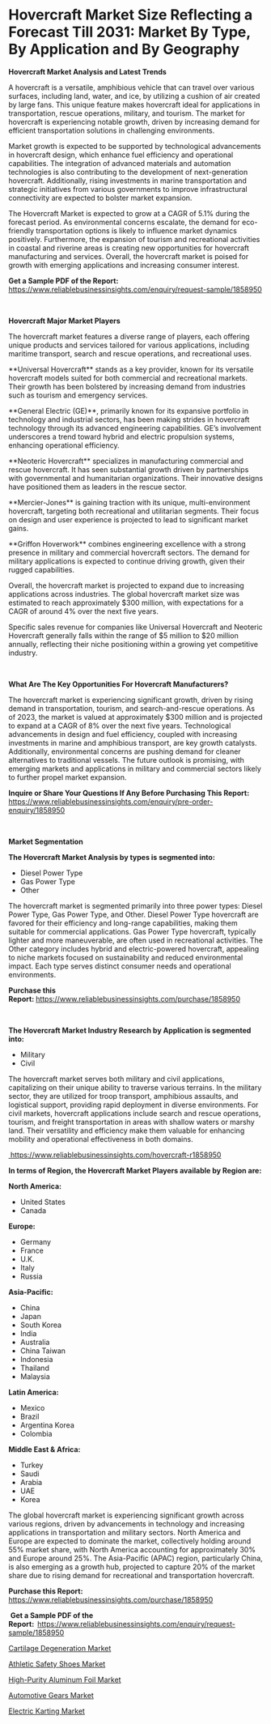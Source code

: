 <p><h1>Hovercraft Market Size Reflecting a Forecast Till 2031: Market By Type, By Application and By Geography</h1></p><p><strong>Hovercraft Market Analysis and Latest Trends</strong></p>
<p><p>A hovercraft is a versatile, amphibious vehicle that can travel over various surfaces, including land, water, and ice, by utilizing a cushion of air created by large fans. This unique feature makes hovercraft ideal for applications in transportation, rescue operations, military, and tourism. The market for hovercraft is experiencing notable growth, driven by increasing demand for efficient transportation solutions in challenging environments. </p><p>Market growth is expected to be supported by technological advancements in hovercraft design, which enhance fuel efficiency and operational capabilities. The integration of advanced materials and automation technologies is also contributing to the development of next-generation hovercraft. Additionally, rising investments in marine transportation and strategic initiatives from various governments to improve infrastructural connectivity are expected to bolster market expansion.</p><p>The Hovercraft Market is expected to grow at a CAGR of 5.1% during the forecast period. As environmental concerns escalate, the demand for eco-friendly transportation options is likely to influence market dynamics positively. Furthermore, the expansion of tourism and recreational activities in coastal and riverine areas is creating new opportunities for hovercraft manufacturing and services. Overall, the hovercraft market is poised for growth with emerging applications and increasing consumer interest.</p></p>
<p><strong>Get a Sample PDF of the Report:&nbsp;</strong> <a href="https://www.reliablebusinessinsights.com/enquiry/request-sample/1858950?utm_campaign=1091&utm_medium=2&utm_source=Github&utm_content=ia&utm_term=02112024&utm_id=hovercraft">https://www.reliablebusinessinsights.com/enquiry/request-sample/1858950</a></p>
<p>&nbsp;</p>
<p><strong>Hovercraft Major Market Players</strong></p>
<p><p>The hovercraft market features a diverse range of players, each offering unique products and services tailored for various applications, including maritime transport, search and rescue operations, and recreational uses.</p><p>**Universal Hovercraft** stands as a key provider, known for its versatile hovercraft models suited for both commercial and recreational markets. Their growth has been bolstered by increasing demand from industries such as tourism and emergency services.</p><p>**General Electric (GE)**, primarily known for its expansive portfolio in technology and industrial sectors, has been making strides in hovercraft technology through its advanced engineering capabilities. GE’s involvement underscores a trend toward hybrid and electric propulsion systems, enhancing operational efficiency.</p><p>**Neoteric Hovercraft** specializes in manufacturing commercial and rescue hovercraft. It has seen substantial growth driven by partnerships with governmental and humanitarian organizations. Their innovative designs have positioned them as leaders in the rescue sector.</p><p>**Mercier-Jones** is gaining traction with its unique, multi-environment hovercraft, targeting both recreational and utilitarian segments. Their focus on design and user experience is projected to lead to significant market gains.</p><p>**Griffon Hoverwork** combines engineering excellence with a strong presence in military and commercial hovercraft sectors. The demand for military applications is expected to continue driving growth, given their rugged capabilities.</p><p>Overall, the hovercraft market is projected to expand due to increasing applications across industries. The global hovercraft market size was estimated to reach approximately $300 million, with expectations for a CAGR of around 4% over the next five years. </p><p>Specific sales revenue for companies like Universal Hovercraft and Neoteric Hovercraft generally falls within the range of $5 million to $20 million annually, reflecting their niche positioning within a growing yet competitive industry.</p></p>
<p>&nbsp;</p>
<p><strong>What Are The Key Opportunities For Hovercraft Manufacturers?</strong></p>
<p><p>The hovercraft market is experiencing significant growth, driven by rising demand in transportation, tourism, and search-and-rescue operations. As of 2023, the market is valued at approximately $300 million and is projected to expand at a CAGR of 8% over the next five years. Technological advancements in design and fuel efficiency, coupled with increasing investments in marine and amphibious transport, are key growth catalysts. Additionally, environmental concerns are pushing demand for cleaner alternatives to traditional vessels. The future outlook is promising, with emerging markets and applications in military and commercial sectors likely to further propel market expansion.</p></p>
<p><strong>Inquire or Share Your Questions If Any Before Purchasing This Report:</strong> <a href="https://www.reliablebusinessinsights.com/enquiry/pre-order-enquiry/1858950?utm_campaign=1091&utm_medium=2&utm_source=Github&utm_content=ia&utm_term=02112024&utm_id=hovercraft">https://www.reliablebusinessinsights.com/enquiry/pre-order-enquiry/1858950</a></p>
<p>&nbsp;</p>
<p><strong>Market Segmentation</strong></p>
<p><strong>The Hovercraft Market Analysis by types is segmented into:</strong></p>
<p><ul><li>Diesel Power Type</li><li>Gas Power Type</li><li>Other</li></ul></p>
<p><p>The hovercraft market is segmented primarily into three power types: Diesel Power Type, Gas Power Type, and Other. Diesel Power Type hovercraft are favored for their efficiency and long-range capabilities, making them suitable for commercial applications. Gas Power Type hovercraft, typically lighter and more maneuverable, are often used in recreational activities. The Other category includes hybrid and electric-powered hovercraft, appealing to niche markets focused on sustainability and reduced environmental impact. Each type serves distinct consumer needs and operational environments.</p></p>
<p><strong>Purchase this Report:&nbsp;</strong><a href="https://www.reliablebusinessinsights.com/purchase/1858950?utm_campaign=1091&utm_medium=2&utm_source=Github&utm_content=ia&utm_term=02112024&utm_id=hovercraft">https://www.reliablebusinessinsights.com/purchase/1858950</a></p>
<p>&nbsp;</p>
<p><strong>The Hovercraft Market Industry Research by Application is segmented into:</strong></p>
<p><ul><li>Military</li><li>Civil</li></ul></p>
<p><p>The hovercraft market serves both military and civil applications, capitalizing on their unique ability to traverse various terrains. In the military sector, they are utilized for troop transport, amphibious assaults, and logistical support, providing rapid deployment in diverse environments. For civil markets, hovercraft applications include search and rescue operations, tourism, and freight transportation in areas with shallow waters or marshy land. Their versatility and efficiency make them valuable for enhancing mobility and operational effectiveness in both domains.</p></p>
<p><a href="https://www.reliablebusinessinsights.com/hovercraft-r1858950?utm_campaign=1091&utm_medium=2&utm_source=Github&utm_content=ia&utm_term=02112024&utm_id=hovercraft">&nbsp;https://www.reliablebusinessinsights.com/hovercraft-r1858950</a></p>
<p><strong>In terms of Region, the Hovercraft Market Players available by Region are:</strong></p>
<p>
    <p> <strong> North America: </strong>
        <ul>
            <li>United States</li>
            <li>Canada</li>
        </ul>
        </p> 
    <p> <strong> Europe: </strong>
        <ul>
            <li>Germany</li>
            <li>France</li>
            <li>U.K.</li>
            <li>Italy</li>
            <li>Russia</li>
        </ul>
        </p> 
    <p> <strong> Asia-Pacific: </strong>
        <ul>
            <li>China</li>
            <li>Japan</li>
            <li>South Korea</li>
            <li>India</li>
            <li>Australia</li>
            <li>China Taiwan</li>
            <li>Indonesia</li>
            <li>Thailand</li>
            <li>Malaysia</li>
        </ul>
        </p> 
    <p> <strong> Latin America: </strong>
        <ul>
            <li>Mexico</li>
            <li>Brazil</li>
            <li>Argentina Korea</li>
            <li>Colombia</li>
        </ul>
        </p> 
    <p> <strong> Middle East & Africa: </strong>
        <ul>
            <li>Turkey</li>
            <li>Saudi</li>
            <li>Arabia</li>
            <li>UAE</li>
            <li>Korea</li>
        </ul>
    </p>
    </p>
<p><p>The global hovercraft market is experiencing significant growth across various regions, driven by advancements in technology and increasing applications in transportation and military sectors. North America and Europe are expected to dominate the market, collectively holding around 55% market share, with North America accounting for approximately 30% and Europe around 25%. The Asia-Pacific (APAC) region, particularly China, is also emerging as a growth hub, projected to capture 20% of the market share due to rising demand for recreational and transportation hovercraft.</p></p>
<p><strong>Purchase this Report: </strong><a href="https://www.reliablebusinessinsights.com/purchase/1858950?utm_campaign=1091&utm_medium=2&utm_source=Github&utm_content=ia&utm_term=02112024&utm_id=hovercraft">https://www.reliablebusinessinsights.com/purchase/1858950</a></p>
<p>&nbsp;<strong>Get a Sample PDF of the Report:&nbsp;&nbsp;</strong><a href="https://www.reliablebusinessinsights.com/enquiry/request-sample/1858950?utm_campaign=1091&utm_medium=2&utm_source=Github&utm_content=ia&utm_term=02112024&utm_id=hovercraft">https://www.reliablebusinessinsights.com/enquiry/request-sample/1858950</a></p>
<p><strong></strong></p>
<p><p><a href="https://issuu.com/reportprime-2/docs/cartilage-degeneration-market-size-_310264dad13641?utm_campaign=1091&utm_medium=2&utm_source=Github&utm_content=ia&utm_term=02112024&utm_id=hovercraft">Cartilage Degeneration Market</a></p><p><a href="https://www.linkedin.com/pulse/global-athletic-safety-shoes-market-focus-product-type-dcjef?utm_campaign=1091&utm_medium=2&utm_source=Github&utm_content=ia&utm_term=02112024&utm_id=hovercraft">Athletic Safety Shoes Market</a></p><p><a href="https://www.linkedin.com/pulse/high-purity-aluminum-foil-industry-sector-new-technologies-market-yozde?utm_campaign=1091&utm_medium=2&utm_source=Github&utm_content=ia&utm_term=02112024&utm_id=hovercraft">High-Purity Aluminum Foil Market</a></p><p><a href="https://github.com/whitbyuhringenn/Market-Research-Report-List-1/blob/main/automotive-gears-market.md?utm_campaign=1091&utm_medium=2&utm_source=Github&utm_content=ia&utm_term=02112024&utm_id=hovercraft">Automotive Gears Market</a></p><p><a href="https://github.com/burdgexaraeqn/Market-Research-Report-List-1/blob/main/electric-karting-market.md?utm_campaign=1091&utm_medium=2&utm_source=Github&utm_content=ia&utm_term=02112024&utm_id=hovercraft">Electric Karting Market</a></p></p>